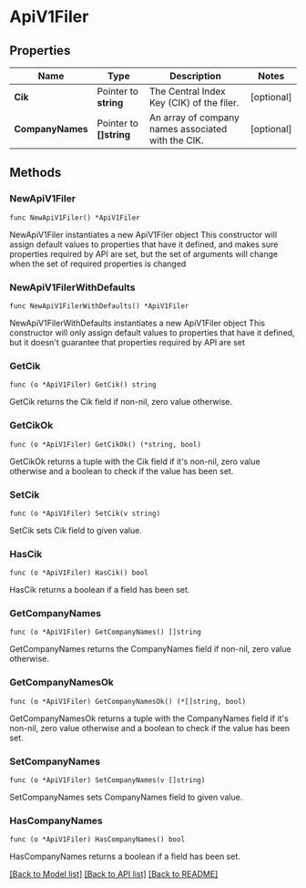 # ApiV1Filer

## Properties

Name | Type | Description | Notes
------------ | ------------- | ------------- | -------------
**Cik** | Pointer to **string** | The Central Index Key (CIK) of the filer. | [optional] 
**CompanyNames** | Pointer to **[]string** | An array of company names associated with the CIK. | [optional] 

## Methods

### NewApiV1Filer

`func NewApiV1Filer() *ApiV1Filer`

NewApiV1Filer instantiates a new ApiV1Filer object
This constructor will assign default values to properties that have it defined,
and makes sure properties required by API are set, but the set of arguments
will change when the set of required properties is changed

### NewApiV1FilerWithDefaults

`func NewApiV1FilerWithDefaults() *ApiV1Filer`

NewApiV1FilerWithDefaults instantiates a new ApiV1Filer object
This constructor will only assign default values to properties that have it defined,
but it doesn't guarantee that properties required by API are set

### GetCik

`func (o *ApiV1Filer) GetCik() string`

GetCik returns the Cik field if non-nil, zero value otherwise.

### GetCikOk

`func (o *ApiV1Filer) GetCikOk() (*string, bool)`

GetCikOk returns a tuple with the Cik field if it's non-nil, zero value otherwise
and a boolean to check if the value has been set.

### SetCik

`func (o *ApiV1Filer) SetCik(v string)`

SetCik sets Cik field to given value.

### HasCik

`func (o *ApiV1Filer) HasCik() bool`

HasCik returns a boolean if a field has been set.

### GetCompanyNames

`func (o *ApiV1Filer) GetCompanyNames() []string`

GetCompanyNames returns the CompanyNames field if non-nil, zero value otherwise.

### GetCompanyNamesOk

`func (o *ApiV1Filer) GetCompanyNamesOk() (*[]string, bool)`

GetCompanyNamesOk returns a tuple with the CompanyNames field if it's non-nil, zero value otherwise
and a boolean to check if the value has been set.

### SetCompanyNames

`func (o *ApiV1Filer) SetCompanyNames(v []string)`

SetCompanyNames sets CompanyNames field to given value.

### HasCompanyNames

`func (o *ApiV1Filer) HasCompanyNames() bool`

HasCompanyNames returns a boolean if a field has been set.


[[Back to Model list]](../README.md#documentation-for-models) [[Back to API list]](../README.md#documentation-for-api-endpoints) [[Back to README]](../README.md)


